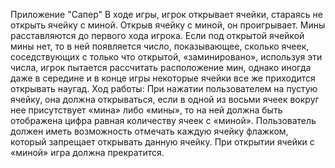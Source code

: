 Приложение "Сапер"
В ходе игры, игрок открывает ячейки, стараясь не открыть ячейку с миной. Открыв ячейку с миной, он проигрывает. Мины расставляются до первого хода игрока. Если под открытой ячейкой мины нет, то в ней появляется число, показывающее, сколько ячеек, соседствующих с только что открытой, «заминировано», используя эти числа, игрок пытается рассчитать расположение мин, однако иногда даже в середине и в конце игры некоторые ячейки все же приходится открывать наугад.
Ход работы: При нажатии пользователем на пустую ячейку, она должна открываться, если в одной из восьми ячеек вокруг нее присутствует «мина» либо «мины», то на ней должна быть отображена цифра равная количеству ячеек с «миной». Пользователь должен иметь возможность отмечать каждую ячейку флажком, который запрещает открывать данную ячейку. При открытии ячейки с «миной» игра должна прекратится.
